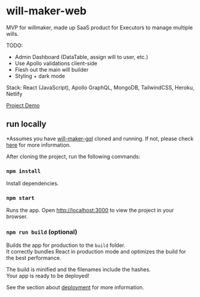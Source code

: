# will-maker-web

MVP for willmaker, made up SaaS product for Executors to manage multiple wills.

TODO:
- Admin Dashboard (DataTable, assign will to user, etc.)
- Use Apollo validations client-side
- Flesh out the main will builder
- Styling + dark mode

Stack:  React (JavaScript), Apollo GraphQL, MongoDB, TailwindCSS, Heroku, Netlify

[Project Demo](https://willmaker.netlify.app/)

## run locally

*Assumes you have [will-maker-gql](https://github.com/radiylon/will-maker-gql) cloned and running.  If not, please check [here](https://github.com/radiylon/will-maker-gql) for more information.

After cloning the project, run the following commands:

### `npm install`

Install dependencies.

### `npm start`

Runs the app.  Open [http://localhost:3000](http://localhost:3000) to view the project in your browser.

### `npm run build` (optional)

Builds the app for production to the `build` folder.\
It correctly bundles React in production mode and optimizes the build for the best performance.

The build is minified and the filenames include the hashes.\
Your app is ready to be deployed!

See the section about [deployment](https://facebook.github.io/create-react-app/docs/deployment) for more information.
